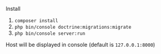 Install

1) `composer install`
2) `php bin/console doctrine:migrations:migrate`
3) `php bin/console server:run`

Host will be displayed in console (default is `127.0.0.1:8000`)
